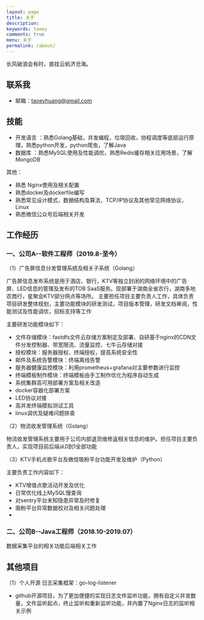 ```yaml
---
layout: page
title: 关于
description: 
keywords: taoey
comments: true
menu: 关于
permalink: /about/
---
```


长风破浪会有时，直挂云帆济沧海。

## 联系我
- 邮箱：taoeyhuang@gmail.com

## 技能

<!-- {% for category in site.data.skills %}
### {{ category.name }}
<div class="btn-inline">
{% for keyword in category.keywords %}
<button class="btn btn-outline" type="button">{{ keyword }}</button>
{% endfor %}
</div>
{% endfor %} -->

- 开发语言 ：熟悉Golang基础，并发编程，垃圾回收，协程调度等底层运行原理，熟悉python开发，python爬虫，了解Java
- 数据库    ：熟悉MySQL使用及性能调优，熟悉Redis缓存相关应用场景，了解MongoDB

其他：
- 熟悉 Nginx使用及相关配置
- 熟悉docker及dockerfile编写
- 熟悉常见设计模式，数据结构及算法，TCP/IP协议及其他常见网络协议，Linux
- 熟悉微信公众号后端相关开发


## 工作经历

### 一、公司A--软件工程师（2019.8-至今）

（1）广告屏信息分发管理系统及相关子系统（Golang）

广告屏信息发布系统是用于酒店，银行，KTV等独立封闭的网络环境中的广告屏、LED信息的管理及发布的TOB SaaS服务。现部署于湖南全省农行，湖南多地农商行，星聚会KTV部分网点等场所。
主要担任项目主要负责人工作，具体负责项目研发整体规划，主要功能模块的研发测试，项目版本管理，研发文档审阅，性能测试及性能调优，招标支持等工作

主要研发功能模块如下：
- 文件存储模块：fastdfs文件云存储方案制定及部署、自研基于nginx的CDN文件分发控制器、带宽限流、流量监控、七牛云存储对接
- 授权模块：服务器授权、终端授权，提高系统安全性
- 邮件及系统告警模块：终端离线告警
- 服务器健康监控模块：利用prometheus+grafana对主要参数进行监控
- 终端模板制作模块：终端模板由手工制作优化为程序自动生成
- 系统集群高可用部署方案及相关改造
- docker容器化部署方案
- LED协议对接
- 高并发终端模拟测试工具
- linux调优及疑难问题排查

（2）物流收发管理系统（Golang）

物流收发管理系统主要用于公司内部退货维修返相关信息的维护。担任项目主要负责人，实现项目前后端从0到1全部功能

（3）KTV手机点歌平台及微信吸粉平台功能开发及维护（Python）

主要负责工作内容如下：
- KTV增值点歌活动开发及优化
- 日常优化线上MySQL慢查询
- 对sentry平台未知隐患异常及时修复
- 吸粉平台异常数据校对及相关问题处理
- 

### 二、公司B--Java工程师（2018.10-2019.07）
数据采集平台的相关功能后端相关工作


## 其他项目

（1）个人开源  日志采集框架：go-log-listener
- github开源项目，为了更加便捷的实现日志文件监听功能，拥有自定义并发数量，文件监听起点，终止监听和重新监听功能，并内置了Nginx日志的监听相关示例

